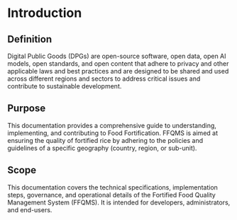 # Introduction

## Definition

Digital Public Goods (DPGs) are open-source software, open data, open AI models, open standards, and open content that adhere to privacy and other applicable laws and best practices and are designed to be shared and used across different regions and sectors to address critical issues and contribute to sustainable development.

## Purpose <a href="#toc1329815404" id="toc1329815404"></a>

This documentation provides a comprehensive guide to understanding, implementing, and contributing to Food Fortification. FFQMS is aimed at ensuring the quality of fortified rice by adhering to the policies and guidelines of a specific geography (country, region, or sub-unit).

## Scope

This documentation covers the technical specifications, implementation steps, governance, and operational details of the Fortified Food Quality Management System (FFQMS). It is intended for developers, administrators, and end-users.
